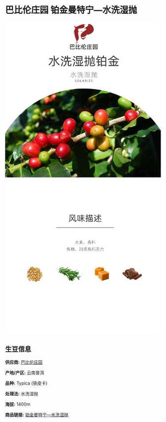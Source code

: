 # 巴比伦庄园 铂金曼特宁—水洗湿抛

![Image](res/1.jpeg)
![Image](res/2.jpeg)

## 生豆信息

**供应商:** [巴比伦庄园](https://shop338790061.taobao.com/search.htm?spm=a1z10.1-c-s.0.0.1cde1a7ftYiT5Q&search=y)

**产地/产区:** 云南普洱

**品种:** Typica (铁皮卡)

**处理法:** 水洗湿抛

**海拔:** 1400m

**商品链接:** [铂金曼特宁—水洗湿抛](https://item.taobao.com/item.htm?spm=a1z09.2.0.0.26eb2e8d5bHGdF&id=615509188505&_u=cdd634e14)
